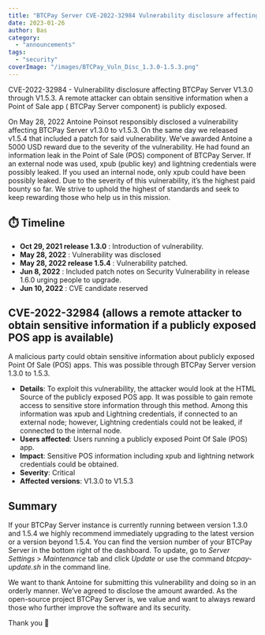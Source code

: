 ```yaml
---
title: "BTCPay Server CVE-2022-32984 Vulnerability disclosure affecting BTCPay Server V1.3.0 through V1.5.3"
date: 2023-01-26
author: Bas
category:
  - "announcements"
tags:
  - "security"
coverImage: "/images/BTCPay_Vuln_Disc_1.3.0-1.5.3.png"
---
```


CVE-2022-32984 - Vulnerability disclosure affecting BTCPay Server V1.3.0 through V1.5.3.
A remote attacker can obtain sensitive information when a Point of Sale app ( BTCPay Server component) is publicly exposed. 

On May 28, 2022 Antoine Poinsot responsibly disclosed a vulnerability affecting BTCPay Server v1.3.0 to v1.5.3. On the same day we released v1.5.4 that included a patch for said vulnerability. We’ve awarded Antoine a 5000 USD reward due to the severity of the vulnerability. 
He had found an information leak in the Point of Sale (POS) component of BTCPay Server. If an external node was used, xpub (public key) and lightning credentials were possibly leaked. If you used an internal node, only xpub could have been possibly leaked. Due to the severity of this vulnerability, it’s the highest paid bounty so far. We strive to uphold the highest of standards and seek to keep rewarding those who help us in this mission.

## ⏱️ Timeline 

- **Oct 29, 2021 release 1.3.0** : Introduction of vulnerability.
- **May 28, 2022** : Vulnerability was disclosed
- **May 28, 2022 release 1.5.4** : Vulnerability patched.
- **Jun 8, 2022** : Included patch notes on Security Vulnerability in release 1.6.0 urging people to upgrade.
- **Jun 10, 2022** : CVE candidate reserved

## CVE-2022-32984 (allows a remote attacker to obtain sensitive information if a publicly exposed POS app is available) 
A malicious party could obtain sensitive information about publicly exposed Point Of Sale (POS) apps. 
This was possible through BTCPay Server version 1.3.0 to 1.5.3. 

- **Details**: To exploit this vulnerability, the attacker would look at the HTML Source of the publicly exposed POS app. It was possible to gain remote access to sensitive store information through this method. Among this information was xpub and Lightning credentials, if connected to an external node; however, Lightning credentials could not be leaked, if connected to the internal node. 
- **Users affected**: Users running a publicly exposed Point Of Sale (POS) app. 
- **Impact**: Sensitive POS information including xpub and lightning network credentials could be obtained.
- **Severity**: Critical
- **Affected versions**: V1.3.0 to V1.5.3

## Summary

If your BTCPay Server instance is currently running between version 1.3.0 and 1.5.4 we highly recommend immediately upgrading to the latest version or a version beyond 1.5.4.
You can find the version number of your BTCPay Server in the bottom right of the dashboard. To update, go to _Server Settings_ > _Maintenance_ tab and click _Update_ or use the command _btcpay-update.sh_ in the command line.

We want to thank Antoine for submitting this vulnerability and doing so in an orderly manner. We’ve agreed to disclose the amount awarded. As the open-source project BTCPay Server is, we value and want to always reward those who further improve the software and its security. 

Thank you 💚
